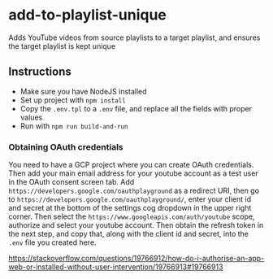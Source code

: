 # add-to-playlist-unique

Adds YouTube videos from source playlists to a target playlist, and ensures the target playlist is kept unique

## Instructions

- Make sure you have NodeJS installed
- Set up project with `npm install`
- Copy the `.env.tpl` to a `.env` file, and replace all the fields with proper values
- Run with `npm run build-and-run`

### Obtaining OAuth credentials

You need to have a GCP project where you can create OAuth credentials. Then add your main email address for your youtube account as a test user in the OAuth consent screen tab. Add `https://developers.google.com/oauthplayground` as a redirect URI, then go to `https://developers.google.com/oauthplayground/`, enter your client id and secret at the bottom of the settings cog dropdown in the upper right corner.
Then select the `https://www.googleapis.com/auth/youtube` scope, authorize and select your youtube account. Then obtain the refresh token in the next step, and copy that, along with the client id and secret, into the `.env` file you created here.

https://stackoverflow.com/questions/19766912/how-do-i-authorise-an-app-web-or-installed-without-user-intervention/19766913#19766913
